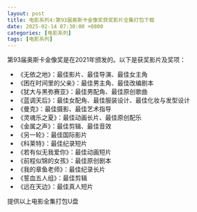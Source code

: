 ```yaml
---
layout: post
title: 电影系列4:第93届奥斯卡金像奖获奖影片全集打包下载
date: 2025-02-14 07:30:00 +0800
categories: [电影系列]
tags: [电影系列]
---
```


第93届奥斯卡金像奖是在2021年颁发的。以下是获奖影片及奖项：

- 《无依之地》：最佳影片、最佳导演、最佳女主角
- 《困在时间里的父亲》：最佳男主角、最佳改编剧本
- 《犹大与黑弥赛亚》：最佳男配角、最佳原创歌曲
- 《蓝调天后》：最佳女配角、最佳服装设计、最佳化妆与发型设计
- 《曼克》：最佳摄影、最佳艺术指导
- 《灵魂乐之夏》：最佳动画长片、最佳原创配乐
- 《金属之声》：最佳剪辑、最佳音效
- 《另一轮》：最佳国际影片
- 《科莱特》：最佳纪录短片
- 《若有似无我爱你》：最佳动画短片
- 《前程似锦的女孩》：最佳原创剧本
- 《我的章鱼老师》：最佳纪录长片
- 《誓血五人组》：最佳剪辑
- 《远在天边》：最佳真人短片

提供以上电影全集打包U盘
